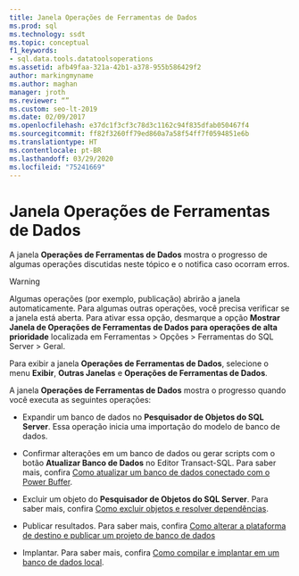 ```yaml
---
title: Janela Operações de Ferramentas de Dados
ms.prod: sql
ms.technology: ssdt
ms.topic: conceptual
f1_keywords:
- sql.data.tools.datatoolsoperations
ms.assetid: afb49faa-321a-42b1-a378-955b586429f2
author: markingmyname
ms.author: maghan
manager: jroth
ms.reviewer: “”
ms.custom: seo-lt-2019
ms.date: 02/09/2017
ms.openlocfilehash: e37dc1f3cf3c78d3c1162c94f835dfab050467f4
ms.sourcegitcommit: ff82f3260ff79ed860a7a58f54ff7f0594851e6b
ms.translationtype: HT
ms.contentlocale: pt-BR
ms.lasthandoff: 03/29/2020
ms.locfileid: "75241669"
---
```

# <a name="data-tools-operations-window"></a>Janela Operações de Ferramentas de Dados

A janela **Operações de Ferramentas de Dados** mostra o progresso de algumas operações discutidas neste tópico e o notifica caso ocorram erros.  
  
> [!WARNING]  
> Algumas operações (por exemplo, publicação) abrirão a janela automaticamente. Para algumas outras operações, você precisa verificar se a janela está aberta. Para ativar essa opção, desmarque a opção **Mostrar Janela de Operações de Ferramentas de Dados para operações de alta prioridade** localizada em Ferramentas > Opções > Ferramentas do SQL Server > Geral.  
  
Para exibir a janela **Operações de Ferramentas de Dados**, selecione o menu **Exibir**, **Outras Janelas** e **Operações de Ferramentas de Dados**.  
  
A janela **Operações de Ferramentas de Dados** mostra o progresso quando você executa as seguintes operações:  
  
-   Expandir um banco de dados no **Pesquisador de Objetos do SQL Server**. Essa operação inicia uma importação do modelo de banco de dados.  
  
-   Confirmar alterações em um banco de dados ou gerar scripts com o botão **Atualizar Banco de Dados** no Editor Transact\-SQL. Para saber mais, confira [Como atualizar um banco de dados conectado com o Power Buffer](../ssdt/how-to-update-a-connected-database-with-power-buffer.md).  
  
-   Excluir um objeto do **Pesquisador de Objetos do SQL Server**. Para saber mais, confira [Como excluir objetos e resolver dependências](../ssdt/how-to-delete-objects-and-resolve-dependencies.md).  
  
-   Publicar resultados. Para saber mais, confira [Como alterar a plataforma de destino e publicar um projeto de banco de dados](../ssdt/how-to-change-target-platform-and-publish-a-database-project.md)  
  
-   Implantar. Para saber mais, confira [Como compilar e implantar em um banco de dados local](../ssdt/how-to-build-and-deploy-to-a-local-database.md).  
  
